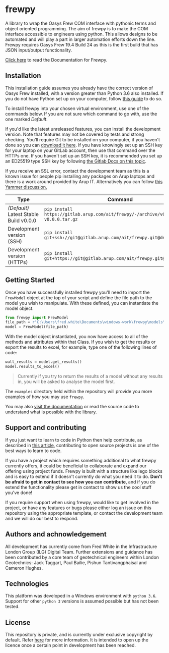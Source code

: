 # frewpy

A library to wrap the Oasys Frew COM interface with pythonic terms and object oriented programming. The aim of frewpy is to make the COM interface accessible to engineers using python. This allows designs to be automated and will play a part in larger automation efforts down the line. Frewpy requires Oasys Frew 19.4 Build 24 as this is the first build that has JSON input/output functionality.

[Click here](http://www.frewpy-docs.s3-website-eu-west-1.amazonaws.com/) to read the Documentation for Frewpy.

## Installation

This installation guide assumes you already have the correct version of Oasys Frew installed, with a version greater than Python 3.6 also installed. If you do not have Python set up on your computer, follow [this guide](https://gitlab.arup.com/ait/how-to-wiki/-/wikis/Python/Getting-Started) to do so.

To install frewpy into your chosen virtual environment, use one of the commands below. If you are not sure which command to go with, use the one marked _Default_.

If you'd like the latest unreleased features, you can install the development version. Note that features may not be covered by tests and strong checking. You'll require Git to be installed on your computer, if you haven't done so you can [download it here](https://gitforwindows.org/). If you have knowingly set up an SSH key for your laptop on your GitLab account, then use that command over the HTTPs one. If you haven't set up an SSH key, it is recommended you set up an ED25519 type SSH key by following [the Gitlab Docs on this topic](https://docs.gitlab.com/ee/ssh/).

If you receive an SSL error, contact the development team as this is a known issue for people pip installing any packages on Arup laptops and there is a work around provided by Arup IT. Alternatively you can follow [this Yammer discussion.](https://www.yammer.com/arup.com/threads/660618752778240)

| Type                                   | Command                                                                                |
| -------------------------------------- | -------------------------------------------------------------------------------------- |
| _(Default)_ Latest Stable Build v0.0.0 | `pip install https://gitlab.arup.com/ait/frewpy/-/archive/v0.0.0/frewpy-v0.0.0.tar.gz` |
| Development version (SSH)              | `pip install git+ssh://git@gitlab.arup.com/ait/frewpy.git@develop`                     |
| Development version (HTTPs)            | `pip install git+https://git@gitlab.arup.com/ait/frewpy.git@develop`                   |

## Getting Started

Once you have successfully installed frewpy you'll need to import the `FrewModel` object at the top of your script and define the file path to the model you wish to manipulate. With these defined, you can instantiate the model object.

```python
from frewpy import FrewModel
file_path = r'C:\Users\fred.white\Documents\windows-work\frewpy\models\SLS B4 South Basement.json'
model = FrewModel(file_path)
```

With the model object instantiated, you now have access to all of the methods and attributes within that Class. If you wish to get the results or export the results to excel, for example, type one of the following lines of code:

```python
wall_results = model.get_results()
model.results_to_excel()
```

> Currently if you try to return the results of a model without any results in, you will be asked to analyse the model first.

The `examples` directory held within the repository will provide you more examples of how you may use `frewpy`.

You may also [visit the documentation](http://www.frewpy-docs.s3-website-eu-west-1.amazonaws.com/) or read the source code to understand what is possible with the library.

## Support and contributing

If you just want to learn to code in Python then help contribute, as described in [this article](https://rubygarage.org/blog/how-contribute-to-open-source-projects), contributing to open source projects is one of the best ways to learn to code.

If you have a project which requires something additional to what frewpy currently offers, it could be beneficial to collaborate and expand our offering using project funds. Frewpy is built with a structure like lego blocks and is easy to extend if it doesn't currently do what you need it to do. **Don't be afraid to get in contact to see how you can contribute**, and if you do extend the functionality please get in contact to show us the cool stuff you've done!

If you require support when using frewpy, would like to get involved in the project, or have any features or bugs please either log an issue on this repository using the appropriate template, or contact the development team and we will do our best to respond.

## Authors and achnowledgement

All development has currently come from Fred White in the Infrastructure London Group (ILG) Digital Team. Further extensions and guidance has been contributed by a core team of geotechnical engineers within London Geotechnics: Jack Taggart, Paul Bailie, Pishun Tantivangphaisal and Cameron Hughes.

## Technologies

This platform was developed in a Windows environment with `python 3.6`. Support for other `python 3` versions is assumed possible but has not been tested.

## License

This repository is private, and is currently under exclusive copyright by default. Refer [here](https://choosealicense.com/no-permission/) for more information. It is intended to open up the licence once a certain point in development has been reached.
